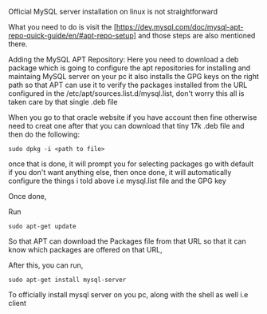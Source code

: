Official MySQL server installation on linux is not straightforward

What you need to do is visit the [https://dev.mysql.com/doc/mysql-apt-repo-quick-guide/en/#apt-repo-setup]
and those steps are also mentioned there.

Adding the MySQL APT Repository:
Here you need to download a deb package which is going to configure the apt repositories for installing and maintaing MySQL server on your pc
it also installs the GPG keys on the right path so that APT can use it to verify the packages installed from the URL configured in the 
/etc/apt/sources.list.d/mysql.list,
don't worry this all is taken care by that single .deb file

When you go to that oracle website if you have account then fine otherwise need to creat one 
after that you can download that tiny 17k .deb file and then do the following:

```
sudo dpkg -i <path to file>
```

once that is done, it will prompt you for selecting packages go with default if you don't want anything else,
then once done, it will automatically configure the things i told above i.e mysql.list file and the GPG key 

Once done, 

Run 
```
sudo apt-get update
```
So that APT can download the Packages file from that URL so that it can know which packages are offered on that URL,


After this, you can run,

```
sudo apt-get install mysql-server
```

To officially install mysql server on you pc, along with the shell as well i.e client







